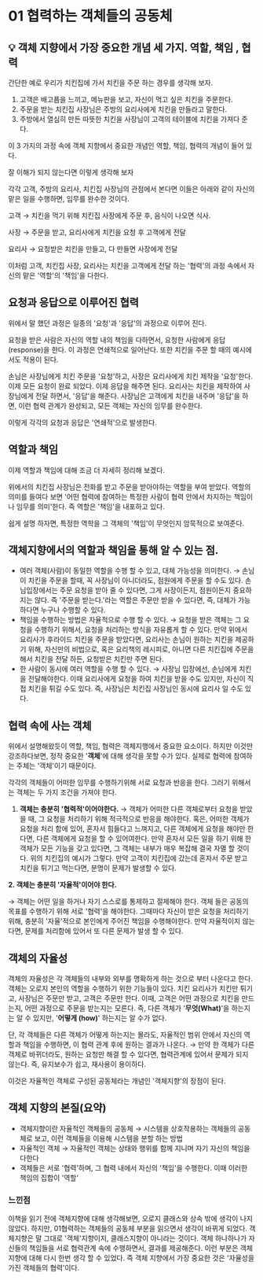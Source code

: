# 01 협력하는 객체들의 공동체

## 💡 객체 지향에서 가장 중요한 개념 세 가지. **역할, 책임 , 협력**

간단한 예로 우리가 치킨집에 가서 치킨을 주문 하는 경우를 생각해 보자.

1. 고객은 배고픔을 느끼고, 메뉴판을 보고, 자신이 먹고 싶은 치킨을 주문한다.
2. 주문을 받는 치킨집 사장님은 주방의 요리사에게 치킨을 만들라고 말한다.
3. 주방에서 열심히 만든 따뜻한 치킨을  사장님이 고객의 테이블에 치킨을 가져다 준다.

이 3 가지의 과정 속에 객체 지향에서 중요한 개념인 역할, 책임, 협력의 개념이 들어 있다.

잘 이해가 되지 않는다면 이렇게 생각해 보자

각각 고객, 주방의 요리사, 치킨집 사장님의 관점에서 본다면 이들은  아래와 같이 자신의 맡은 일을 수행하면, 임무를 완수한 것이다.

고객 → 치킨을 먹기 위해 치킨집 사장에게 주문 후, 음식이 나오면 식사.

사장 → 주문을 받고, 요리사에게 치킨을 요청 후 고객에게 전달

요리사 → 요청받은 치킨을 만들고, 다 만들면 사장에게 전달

이처럼 고객, 치킨집 사장, 요리사는 치킨을 고객에게 전달 하는 '협력'의 과정 속에서 자신의 맡은 '역할'의 '책임'을 다한다.

## 요청과 응답으로 이루어진 협력

위에서 말 했던 과정은 일종의 '요청'과 '응답'의 과정으로 이루어 진다.

요청을 받은 사람은 자신의 역할 내의 책임을 다하면서, 요청한 사람에게 응답(response)을 한다. 이 과정은 연쇄적으로 일어난다. 또한 치킨을 주문 할 때의 예시에서도 적용이 된다. 

손님은 사장님에게 치킨 주문을 '요청'하고, 사장은 요리사에게 치킨 제작을 '요청'한다.  이제 모든 요청이 완료 되었다. 이제 응답을 해주면 된다. 요리사는 치킨을 제작하여 사장님에게 전달 하면서, '응답'을 해준다. 사장님은 고객에게 치킨을 내주며 '응답'을 하면, 이런 협력 관계가 완성되고, 모든 객체는 자신의 임무를 완수한다.

이렇게 각각의 요청과 응답은 '연쇄적'으로 발생한다.

## 역할과 책임

이제 역할과 책임에 대해 조금 더 자세히 정리해 보겠다.

위에서의 치킨집 사장님은 전화를 받고 주문을 받아야하는 역할을 부여 받았다. 역할의 의미를 들여다 보면 '어떤 협력에 참여하는 특정한 사람이 협력 안에서 차지하는 책임이나 임무를 의미'한다. 즉 역할은 '책임'을 내포하고 있다.

쉽게 설명 하자면, 특정한 역학을 그 객체의 '책임'이 무엇인지 암묵적으로 보여준다. 

## 객체지향에서의 역할과 책임을 통해 알 수 있는 점.

- 여러 객체(사람)이 동일한 역할을 수행 할 수 있고, 대체 가능성을 의미한다.
→ 손님이 치킨을 주문을 할때, 꼭 사장님이 아니더라도, 점원에게 주문을 할 수도 있다. 손님입장에서는 주문 요청을 받아 줄 수 있다면, 그게 사장이든지, 점원이든지 중요하지는 않다. 즉 '주문을 받는다.'라는 역할은 주문만 받을 수 있다면, 즉, 대체가 가능하다면 누구나 수행할 수 있다.
- 책임을 수행하는 방법은 자율적으로 수행 할 수 있다.
→ 요청을 받은 객체는 그 요청을 수행하기 위해서, 요청을 처리하는 방식을 자유롭게 할 수 있다. 만약 위에서 요리사가 후라이드 치킨을 주문을 받았다면, 요리사는 손님이 원하는 치킨을 제공하기 위해, 자신만의 비법으로, 혹은 요리책의 레시피로, 아니면 다른 치킨집에 주문을 해서 치킨을 전달 하든, 요청받은 치킨만 주면 된다.
- 한 사람이 동시에 여러 역할을 수행 할 수 있다.
→ 사장님 입장에선, 손님에게 치킨을 전달해야한다. 이때 요리사에게 요청을 하여 치킨을 받을 수도 있지만, 자신이 직접 치킨을 튀길 수도 있다. 즉, 사장님은 치킨집 사장님인 동시에 요리사 일 수도 있다.

## 협력 속에 사는 객체

위에서 설명해왔듯이 역할, 책임, 협력은 객체지행에서 중요한 요소이다. 하지만 이것만 강조하다보면, 정작 중요한 '**객체**'에 대해 생각을 못할 수가 있다. 실제로 협력에 참여하는 주체는 '객체'이기 때문이다.

각각의 객체들이 어떠한 임무를 수행하기위해 서로 요청과 반응을 한다.  그러기 위해서는 객체는 두 가지 조건을 가져야 한다.

1. **객체는 충분히 '협력적'이어야한다.**
→ 객체가 어떠한 다른 객체로부터 요청을 받았을 때, 그 요청을 처리하기 위해 적극적으로 반응을 해야한다. 혹은, 어떠한 객체가 요청을 처리 함에 있어, 혼자서 힘들다고 느껴지고, 다른 객체에게 요청을 해야만 한다면, 다른 객체에게 요청을 할 수 있어여한다.
 만약 혼자서 모든 일을 하기 위해 한 객체가 모든 기능을 갖고 있다면, 그 객체는 내부가 매우 복잡해 결국 자멸 할 것이다.
 위의 치킨집의 예시가 그렇다. 만약 고객이  치킨집에 갔는데 혼자서 주문 받고 치킨을 튀기고 먹는다면, 분명이 문제가 발생할 수 있다.

**2. 객체는 충분히 '자율적'이어야 한다.**

→ 객체는 어떤 일을 하거나 자기 스스로를 통제하고 절제해야 한다.  객체 들은 공동의 목표를 수행하기 위해 서로 '협력'을 해야한다. 그때마다 자신이 받은 요청을 처리하기 위해, 충분히 '자율'적으로 본인에게 주어진 책임을 수행해야한다. 만약 자율적이지 않는다면, 문제를 처리함에 있어서 또 다른 문제가 발생 할 수 있다.

## 객체의 자율성

객체의 자율성은 각 객체들의 내부와 외부를 명확하게 하는 것으로 부터 나온다고 한다. 객체는 오로지 본인의 역할을 수행하기 위한 기능들이 있다. 치킨 요리사가 치킨만 튀기고, 사장님은 주문만 받고, 고객은 주문만 한다. 이때, 고객은 어떤 과정으로 치킨을 만드는지, 어떤 과정으로 주문을 받는지는 모른다.  즉, 다른 객체가 '**무엇(What)**'을 하는지는 알 수 있지만, '**어떻게 (how)**' 하는지는 알 수가 없다.

단, 각 객체들은 다른 객체가 어떻게 하는지는 몰라도, 자율적인 범위 안에서 자신의 역할과 책임을 수행하면, 이 협력 관계 후에 원하는 결과가 나온다.
→ 만약 한 객체가 다른 객체로 바뀌더라도, 원하는 요청만 해결 할 수 있다면, 협력관계에 있어서 문제가 되지 않는다. 즉, 유지보수가 쉽고, 재사용이 용이하다.

 이것은 자율적인 객체로 구성된 공동체라는 개념인 '객체지향'의 장점이 된다.

## 객체 지향의 본질(요약)

- 객체지향이란 자율적인 객체들의 공동체
→ 시스템을 상호작용하는 객체들의 공동체로 보고, 이런 객체들을 이용해 시스템을 분할 하는 방법
- 자율적인 객체
→ 자율적인 객체는 상태와 행위를 함께 지니며 자기 자신의 책임을 다한다
- 객체들은 서로 '협력'하며, 그 협력 내에서 자신의 '책임'을 수행한다. 이때 이러한 책임의 집합이 '역할'

### 느낀점

이책을 읽기 전에 객체지향에 대해 생각해보면, 오로지 클래스와 상속 밖에 생각이 나지 않았다. 하지만, 01협력하는 객체들의 공동체 부분을 읽으면서 생각이 바뀌게 되었다. 객체지향은 말 그대로 '객체'지향이지, 클래스지향이 아니라는 것이다. 
객체 하나하나가 자신들의 책임들을 서로 협력관계 속에 수행하면서, 결과를 제공해준다. 이런 부분은 객체 지향에 대해 다시 한번 생각 할 수 있었다. 
즉 객체 지향에서 가장 중요한 것은 '자율성을 가진 객체들의 협력'이다.
